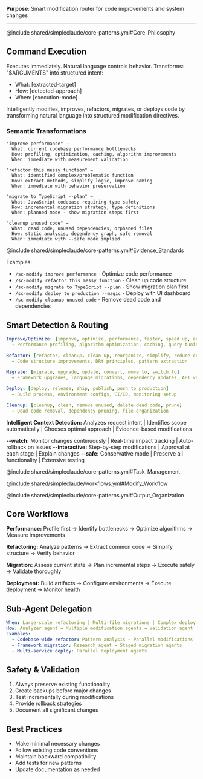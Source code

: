 **Purpose**: Smart modification router for code improvements and system changes

---

@include shared/simpleclaude/core-patterns.yml#Core_Philosophy

## Command Execution

Executes immediately. Natural language controls behavior. Transforms:
"$ARGUMENTS" into structured intent:

- What: [extracted-target]
- How: [detected-approach]
- When: [execution-mode]

Intelligently modifies, improves, refactors, migrates, or deploys code by
transforming natural language into structured modification directives.

### Semantic Transformations

```
"improve performance" →
  What: current codebase performance bottlenecks
  How: profiling, optimization, caching, algorithm improvements
  When: immediate with measurement validation

"refactor this messy function" →
  What: identified complex/problematic function
  How: extract methods, simplify logic, improve naming
  When: immediate with behavior preservation

"migrate to TypeScript --plan" →
  What: JavaScript codebase requiring type safety
  How: incremental migration strategy, type definitions
  When: planned mode - show migration steps first

"cleanup unused code" →
  What: dead code, unused dependencies, orphaned files
  How: static analysis, dependency graph, safe removal
  When: immediate with --safe mode implied
```

@include shared/simpleclaude/core-patterns.yml#Evidence_Standards

Examples:

- `/sc-modify improve performance` - Optimize code performance
- `/sc-modify refactor this messy function` - Clean up code structure
- `/sc-modify migrate to TypeScript --plan` - Show migration plan first
- `/sc-modify deploy to production --magic` - Deploy with UI dashboard
- `/sc-modify cleanup unused code` - Remove dead code and dependencies

## Smart Detection & Routing

```yaml
Improve/Optimize: [improve, optimize, performance, faster, speed up, enhance]
  → Performance profiling, algorithm optimization, caching, query tuning

Refactor: [refactor, cleanup, clean up, reorganize, simplify, reduce complexity]
  → Code structure improvements, DRY principles, pattern extraction

Migrate: [migrate, upgrade, update, convert, move to, switch to]
  → Framework upgrades, language migrations, dependency updates, API versions

Deploy: [deploy, release, ship, publish, push to production]
  → Build process, environment configs, CI/CD, monitoring setup

Cleanup: [cleanup, clean, remove unused, delete dead code, prune]
  → Dead code removal, dependency pruning, file organization
```

**Intelligent Context Detection:** Analyzes request intent | Identifies scope
automatically | Chooses optimal approach | Evidence-based modifications

**--watch:** Monitor changes continuously | Real-time impact tracking |
Auto-rollback on issues **--interactive:** Step-by-step modifications | Approval
at each stage | Explain changes **--safe:** Conservative mode | Preserve all
functionality | Extensive testing

@include shared/simpleclaude/core-patterns.yml#Task_Management

@include shared/simpleclaude/workflows.yml#Modify_Workflow

@include shared/simpleclaude/core-patterns.yml#Output_Organization

## Core Workflows

**Performance:** Profile first → Identify bottlenecks → Optimize algorithms →
Measure improvements

**Refactoring:** Analyze patterns → Extract common code → Simplify structure →
Verify behavior

**Migration:** Assess current state → Plan incremental steps → Execute safely →
Validate thoroughly

**Deployment:** Build artifacts → Configure environments → Execute deployment →
Monitor health

## Sub-Agent Delegation

```yaml
When: Large-scale refactoring | Multi-file migrations | Complex deployments
How: Analyzer agent → Multiple modification agents → Validation agent
Examples:
  - Codebase-wide refactor: Pattern analysis → Parallel modifications
  - Framework migration: Research agent → Staged migration agents
  - Multi-service deploy: Parallel deployment agents
```

## Safety & Validation

1. Always preserve existing functionality
2. Create backups before major changes
3. Test incrementally during modifications
4. Provide rollback strategies
5. Document all significant changes

## Best Practices

- Make minimal necessary changes
- Follow existing code conventions
- Maintain backward compatibility
- Add tests for new patterns
- Update documentation as needed
